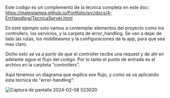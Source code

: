  Este codigo es un complemento de la tecnica completa en este doc: https://matestampa.github.io/Portfolio/src/docs/4-ErrHandling/TecnicaServer.html

En este ejemplo solo vamos a contemplar elementos del proyecto como los controllers, los servicios, y la carpeta de error_handling. Se
van a dejar de lado las rutas, los middlewares y la configuraciones de la app, para que sea mas claro. 

Dicho esto se va a partir de que el controller recibe una request y de ahi en adelante sigue el flujo del codigo. Por lo tanto el punto de entrada es el archivo en la carpteta "controllers".
    
Aqui tenemos un diagrama que explica ese flujo, y como se va aplicando esta tecnica de "error-handling":

![Captura de pantalla 2024-02-08 023020](https://github.com/Matestampa/Error-Handling-technique-example/assets/69252997/4e0d6e70-df69-449c-ad08-9d9f7ffa3572)
